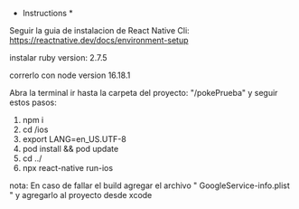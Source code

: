 * Instructions *

Seguir la guia de instalacion de React Native Cli: https://reactnative.dev/docs/environment-setup

instalar ruby version: 2.7.5

correrlo con node version 16.18.1

Abra la terminal ir hasta la carpeta del proyecto: "/pokePrueba" y seguir estos pasos:

1) npm i
2) cd /ios
3) export LANG=en_US.UTF-8
4) pod install && pod update
5) cd ../
6) npx react-native run-ios

nota: En caso de fallar el build agregar el archivo " GoogleService-info.plist " y agregarlo al proyecto desde xcode